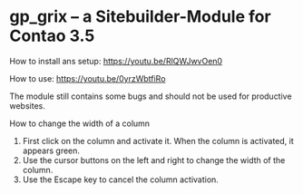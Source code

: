# gp_grix – a Sitebuilder-Module for Contao 3.5

How to install ans setup:
https://youtu.be/RlQWJwvOen0

How to use:
https://youtu.be/0yrzWbtfiRo

The module still contains some bugs and should not be used for productive websites.
 





How to change the width of a column
1. First click on the column and activate it. When the column is activated, it appears green.
2. Use the cursor buttons on the left and right to change the width of the column.
3. Use the Escape key to cancel the column activation.